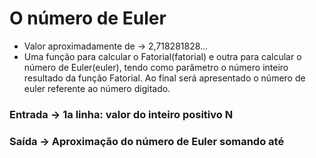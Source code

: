 # O número de Euler

- Valor aproximadamente de -> 2,718281828...
- Uma função para calcular o Fatorial(fatorial) e outra para calcular o número de Euler(euler), tendo como parâmetro o número inteiro resultado da função Fatorial. Ao final será apresentado o número de euler referente ao número digitado.

### Entrada -> 1a linha: valor do inteiro positivo N
### Saída -> Aproximação do número de Euler somando até 